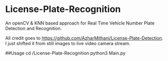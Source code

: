 # License-Plate-Recognition

An openCV & KNN based approach for Real Time Vehicle Number Plate Detection and Recognition.

All credit goes to https://github.com/AzharMithani/License-Plate-Detection. I just shifted it from still images to live video camera stream.



##Usage
cd /License-Plate-Recognition
python3 Main.py
